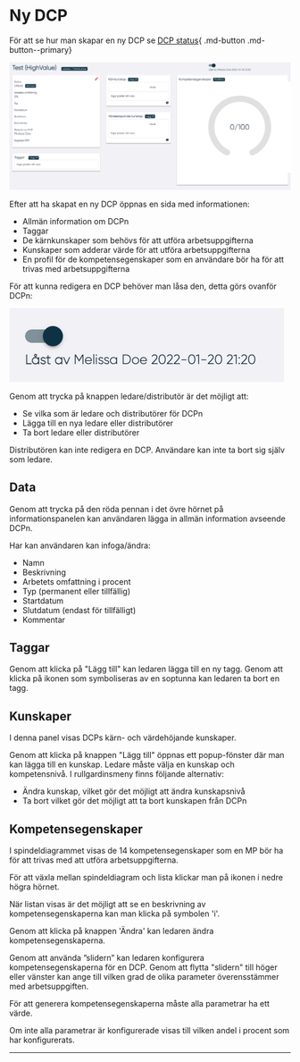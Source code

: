 # Ny DCP

För att se hur man skapar en ny DCP se [DCP status](DCP-status.md){ .md-button .md-button--primary}

![alt text](pics/ny_dcp_whole.png)
<!---Ny bild utan 0--->

Efter att ha skapat en ny DCP öppnas en sida med informationen:

- Allmän information om DCPn
- Taggar
- De kärnkunskaper som behövs för att utföra arbetsuppgifterna
- Kunskaper som adderar värde för att utföra arbetsuppgifterna
- En profil för de kompetensegenskaper som en användare bör ha för att trivas med arbetsuppgifterna

För att kunna redigera en DCP behöver man låsa den, detta görs ovanför DCPn:

![alt text](pics/lock.png)

Genom att trycka på knappen ledare/distributör är det möjligt att:

- Se vilka som är ledare och distributörer för DCPn
- Lägga till en nya ledare eller distributörer
- Ta bort ledare eller distributörer

Distributören kan inte redigera en DCP.
Användare kan inte ta bort sig själv som ledare.

## Data

Genom att trycka på den röda pennan i det övre hörnet på informationspanelen kan användaren lägga in allmän information avseende DCPn.

Har kan användaren kan infoga/ändra:

- Namn
- Beskrivning
- Arbetets omfattning i procent
- Typ (permanent eller tillfällig)
- Startdatum
- Slutdatum (endast för tillfälligt)
- Kommentar

## Taggar

Genom att klicka på "Lägg till" kan ledaren lägga till en ny tagg. Genom att klicka på ikonen som symboliseras av en soptunna kan ledaren ta bort en tagg.

## Kunskaper

I denna panel visas DCPs kärn- och värdehöjande kunskaper.

Genom att klicka på knappen "Lägg till" öppnas ett popup-fönster där man kan lägga till en kunskap.
Ledare måste välja en kunskap och kompetensnivå.
I rullgardinsmeny finns följande alternativ:

- Ändra kunskap, vilket gör det möjligt att ändra kunskapsnivå
- Ta bort vilket gör det möjligt att ta bort kunskapen från DCPn

## Kompetensegenskaper

I spindeldiagrammet visas de 14 kompetensegenskaper som en MP bör ha för att trivas med att utföra arbetsuppgifterna.

För att växla mellan spindeldiagram och lista klickar man på ikonen i nedre högra hörnet.

När listan visas är det möjligt att se en beskrivning av kompetensegenskaperna  kan man klicka på symbolen 'i'.

Genom att klicka på knappen 'Ändra' kan ledaren ändra kompetensegenskaperna.  

Genom att använda ”slidern” kan ledaren konfigurera kompetensegenskaperna för en DCP. Genom att flytta "slidern" till höger eller vänster kan ange till vilken grad de olika parameter överensstämmer med arbetsuppgiften.

För att generera kompetensegenskaperna måste alla parametrar ha ett värde.

Om inte alla parametrar är konfigurerade visas till vilken andel i procent som har konfigurerats.

-----------------
